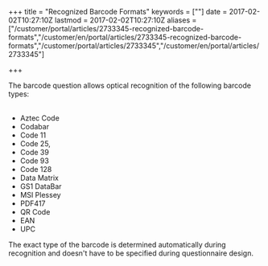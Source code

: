 ﻿+++
title = "Recognized Barcode Formats"
keywords = [""]
date = 2017-02-02T10:27:10Z
lastmod = 2017-02-02T10:27:10Z
aliases = ["/customer/portal/articles/2733345-recognized-barcode-formats","/customer/en/portal/articles/2733345-recognized-barcode-formats","/customer/portal/articles/2733345","/customer/en/portal/articles/2733345"]

+++

The barcode question allows optical recognition of the following barcode
types:  
 

-   Aztec Code
-   Codabar
-   Code 11
-   Code 25, 
-   Code 39
-   Code 93
-   Code 128
-   Data Matrix
-   GS1 DataBar 
-   MSI Plessey
-   PDF417
-   QR Code
-   EAN
-   UPC

  
The exact type of the barcode is determined automatically during
recognition and doesn't have to be specified during questionnaire
design.
